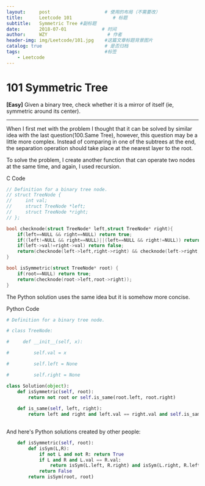 ```yaml
---
layout:     post                    # 使用的布局（不需要改）
title:      Leetcode 101               # 标题 
subtitle:   Symmetric Tree #副标题
date:       2018-07-01             # 时间
author:     WZY                      # 作者
header-img: img/Leetcode/101.jpg    #这篇文章标题背景图片
catalog: true                       # 是否归档
tags:                               #标签
    - Leetcode
---
```

# 101 Symmetric Tree
**[Easy]**
Given a binary tree, check whether it is a mirror of itself (ie, symmetric around its center).

***

When I first met with the problem I thought that it can be solved by similar idea with the last question(100.Same Tree), however, this question may be a little more complex. 
Instead of comparing in one of the subtrees at the end, the separation operation should take place at the nearest layer to the root.

To solve the problem, I create another function that can operate two nodes at the same time, and again, I used recursion.

C Code
```c
// Definition for a binary tree node.
// struct TreeNode {
//     int val;
//     struct TreeNode *left;
//     struct TreeNode *right;
// };

bool checknode(struct TreeNode* left,struct TreeNode* right){
    if(left==NULL && right==NULL) return true;
    if((left!=NULL && right==NULL)||(left==NULL && right!=NULL)) return false;
    if(left->val!=right->val) return false;
    return(checknode(left->left,right->right) && checknode(left->right,right->left));
}

bool isSymmetric(struct TreeNode* root) {
    if(root==NULL) return true;
    return(checknode(root->left,root->right));
}
```

The Python solution uses the same idea but it is somehow more concise.

Python Code
```python
# Definition for a binary tree node.

# class TreeNode:

#     def __init__(self, x):

#         self.val = x

#         self.left = None

#         self.right = None

class Solution(object):
    def isSymmetric(self, root):
        return not root or self.is_same(root.left, root.right)
    
    def is_same(self, left, right):
        return left and right and left.val == right.val and self.is_same(left.left, right.right) and self.is_same(left.right, right.left) or left is right
        
```

And here's Python solutions created by other people:

```python
    def isSymmetric(self, root):
        def isSym(L,R):
            if not L and not R: return True
            if L and R and L.val == R.val: 
                return isSym(L.left, R.right) and isSym(L.right, R.left)
            return False
        return isSym(root, root)
 ```
